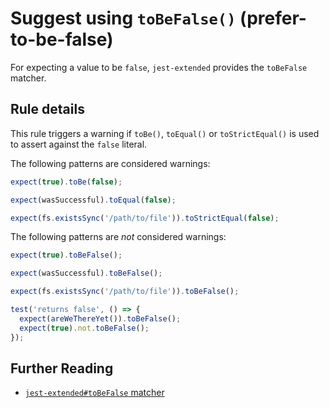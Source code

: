# Suggest using `toBeFalse()` (prefer-to-be-false)

For expecting a value to be `false`, `jest-extended` provides the `toBeFalse`
matcher.

## Rule details

This rule triggers a warning if `toBe()`, `toEqual()` or `toStrictEqual()` is
used to assert against the `false` literal.

The following patterns are considered warnings:

```js
expect(true).toBe(false);

expect(wasSuccessful).toEqual(false);

expect(fs.existsSync('/path/to/file')).toStrictEqual(false);
```

The following patterns are _not_ considered warnings:

```js
expect(true).toBeFalse();

expect(wasSuccessful).toBeFalse();

expect(fs.existsSync('/path/to/file')).toBeFalse();

test('returns false', () => {
  expect(areWeThereYet()).toBeFalse();
  expect(true).not.toBeFalse();
});
```

## Further Reading

- [`jest-extended#toBeFalse` matcher](https://github.com/jest-community/jest-extended#tobefalse)
